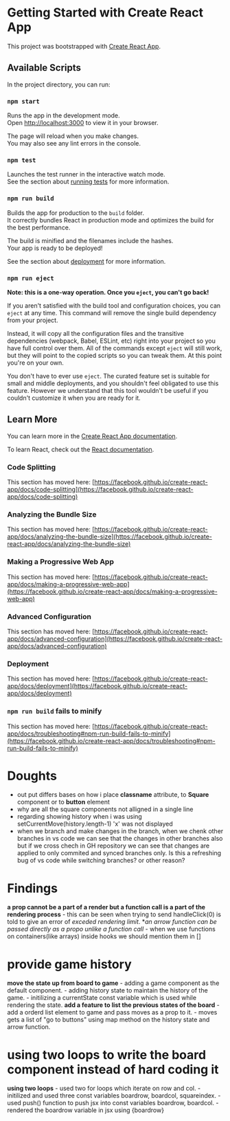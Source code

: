 # Getting Started with Create React App

This project was bootstrapped with [Create React App](https://github.com/facebook/create-react-app).

## Available Scripts

In the project directory, you can run:

### `npm start`

Runs the app in the development mode.\
Open [http://localhost:3000](http://localhost:3000) to view it in your browser.

The page will reload when you make changes.\
You may also see any lint errors in the console.

### `npm test`

Launches the test runner in the interactive watch mode.\
See the section about [running tests](https://facebook.github.io/create-react-app/docs/running-tests) for more information.

### `npm run build`

Builds the app for production to the `build` folder.\
It correctly bundles React in production mode and optimizes the build for the best performance.

The build is minified and the filenames include the hashes.\
Your app is ready to be deployed!

See the section about [deployment](https://facebook.github.io/create-react-app/docs/deployment) for more information.

### `npm run eject`

**Note: this is a one-way operation. Once you `eject`, you can't go back!**

If you aren't satisfied with the build tool and configuration choices, you can `eject` at any time. This command will remove the single build dependency from your project.

Instead, it will copy all the configuration files and the transitive dependencies (webpack, Babel, ESLint, etc) right into your project so you have full control over them. All of the commands except `eject` will still work, but they will point to the copied scripts so you can tweak them. At this point you're on your own.

You don't have to ever use `eject`. The curated feature set is suitable for small and middle deployments, and you shouldn't feel obligated to use this feature. However we understand that this tool wouldn't be useful if you couldn't customize it when you are ready for it.

## Learn More

You can learn more in the [Create React App documentation](https://facebook.github.io/create-react-app/docs/getting-started).

To learn React, check out the [React documentation](https://reactjs.org/).

### Code Splitting

This section has moved here: [https://facebook.github.io/create-react-app/docs/code-splitting](https://facebook.github.io/create-react-app/docs/code-splitting)

### Analyzing the Bundle Size

This section has moved here: [https://facebook.github.io/create-react-app/docs/analyzing-the-bundle-size](https://facebook.github.io/create-react-app/docs/analyzing-the-bundle-size)

### Making a Progressive Web App

This section has moved here: [https://facebook.github.io/create-react-app/docs/making-a-progressive-web-app](https://facebook.github.io/create-react-app/docs/making-a-progressive-web-app)

### Advanced Configuration

This section has moved here: [https://facebook.github.io/create-react-app/docs/advanced-configuration](https://facebook.github.io/create-react-app/docs/advanced-configuration)

### Deployment

This section has moved here: [https://facebook.github.io/create-react-app/docs/deployment](https://facebook.github.io/create-react-app/docs/deployment)

### `npm run build` fails to minify

This section has moved here: [https://facebook.github.io/create-react-app/docs/troubleshooting#npm-run-build-fails-to-minify](https://facebook.github.io/create-react-app/docs/troubleshooting#npm-run-build-fails-to-minify)

# Doughts

  - out put differs bases on how i place **classname** attribute, to **Square** component or to **button** element 
  - why are all the square components not alligned in a single line
  - regarding showing history when i was using setCurrentMove(history.length-1) 'x' was not displayed
  - when we branch and make changes in the branch, when we chenk other branches in vs code we can see that the changes
      in other branches also but if we cross chech in GH repository we can see that changes are applied to only commited and synced branches only. Is this a refreshing bug of vs code while switching branches? or other reason?
# Findings
  **a prop cannot be a part of a render but a function call is a part of the rendering process** 
    - this can be seen when trying to send handleClick(0) is told to give an error of *exceded rendering limit*.
  **an arrow function can be passed directly as a propo unlike a *function call**
    - when we use functions on containers(like arrays) inside hooks we should mention them in []

# provide game history
  **move the state up from board to game**
    - adding a game component as the default component.
    - adding history state to maintain the history of the game.
    - initilizing a currentState const variable which is used while rendering the state.
  **add a feature to list the previous states of the board**
    - add a orderd list element to game and pass moves as a prop to it.
    - moves gets a list of "go to buttons" using map method on the history state and arrow function.

# using two loops to write the board component instead of hard coding it 
  **using two loops**
    - used two for loops which iterate on row and col.
    - initilized and used three const variables boardrow, boardcol, squareindex.
    - used push() function to push jsx into const variables boardrow, boardcol.
    - rendered the boardrow variable in jsx using {boardrow}
    
